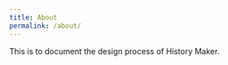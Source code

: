```yaml
---
title: About
permalink: /about/
---
```


<p class="lead"> This is to document the design process of History Maker. </p>

